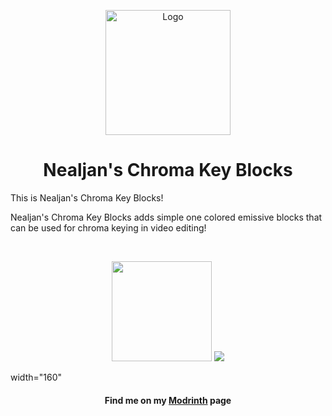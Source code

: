 <p align="center"><img src="https://i.imgur.com/ddejLvF.png" alt="Logo" width="200"></p>
<h1 align="center">Nealjan's Chroma Key Blocks  <br> </h1>

<p>This is Nealjan's Chroma Key Blocks! </p>
<p>Nealjan's Chroma Key Blocks adds simple one colored emissive blocks that can be used for chroma keying in video editing!</p>
<p>&nbsp;</p>
<p align="center"><a href="https://github.com/NEALJAN/nealjans-chroma-key-blocks-1.20.2/issues"><img src="https://i.imgur.com/wT1hwYc.png" width="160" /></a> <a href="https://www.youtube.com/@NealjanLIVE"><img src="https://i.imgur.com/z82g2gC.png" /></a></p>width="160"

<h4 align="center">Find me on my <a href="https://modrinth.com/user/NEALJAN">Modrinth</a> page</h4>
